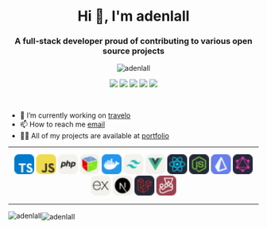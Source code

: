 <h1 align="center">Hi 👋, I'm adenlall</h1>
<h3 align="center">A full-stack developer proud of contributing to various open source projects</h3>

<p align="center"> <img src="https://komarev.com/ghpvc/?username=adenlall&label=Profile%20views&color=0e75b6&style=flat" alt="adenlall" /> </p>

<div align="center"> <a href="https://twitter.com/adenlall" target="_blank"><img src="https://img.shields.io/badge/Twitter-1DA1F2?style=for-the-badge&logo=twitter&logoColor=white" target="_blank"></a>
<a href="https://www.linkedin.com/in/adenlall" target="_blank"><img src="https://img.shields.io/badge/LinkedIn-0077B5?style=for-the-badge&logo=linkedin&logoColor=white" target="_blank"></a>
<a href="https://github.com/adenlall" target="_blank"><img src="https://img.shields.io/badge/GitHub-100000?style=for-the-badge&logo=github&logoColor=white" target="_blank"></a>
<a href="https://instagram.com/aden_lall" target="_blank"><img src="https://img.shields.io/badge/Instagram-E4405F?style=for-the-badge&logo=instagram&logoColor=white" target="_blank"></a>
<a href = "mailto:adenlall@proton.me"><img src="https://img.shields.io/badge/-Gmail-%23333?style=for-the-badge&logo=gmail&logoColor=white" target="_blank"></a>

 </div>
- 🔭 I’m currently working on [travelo ](https://github.com/adenlall/travelo)
- 📫 How to reach me [email](mailto:adenlall@proton.me)
- 👨‍💻 All of my projects are available at [portfolio](https://adenlall.vercel.app)

<hr/>
<p align="center">
<img src="https://raw.githubusercontent.com/adenlall/adenlall/main/ts.svg" alt="Typescript" width="40" height="40"/>
<img src="https://raw.githubusercontent.com/adenlall/adenlall/main/js.svg" alt="Javascript" width="40" height="40"/>
<img src="https://raw.githubusercontent.com/adenlall/adenlall/main/php.svg" alt="PHP" width="40" height="40"/>
<img src="https://raw.githubusercontent.com/adenlall/adenlall/main/gtk.svg" alt="GTK" width="40" height="40"/>
<img src="https://raw.githubusercontent.com/adenlall/adenlall/main/docker.svg" alt="GTK" width="40" height="40"/>
<img src="https://raw.githubusercontent.com/adenlall/adenlall/main/tailwindcss.svg" alt="Tailwindcss" width="40" height="40"/>
<img src="https://raw.githubusercontent.com/adenlall/adenlall/main/vue.svg" alt="Vuejs" width="40" height="40"/>
<img src="https://raw.githubusercontent.com/adenlall/adenlall/main/react.svg" alt="React" width="40" height="40"/>
<img src="https://raw.githubusercontent.com/adenlall/adenlall/main/nodejs.svg" alt="NodeJs" width="40" height="40"/>
<img src="https://raw.githubusercontent.com/adenlall/adenlall/main/prisma.svg" alt="NodeJs" width="40" height="40"/>
<img src="https://raw.githubusercontent.com/adenlall/adenlall/main/gql.svg" alt="Graphql" width="40" height="40"/>
<img src="https://raw.githubusercontent.com/adenlall/adenlall/main/ex.svg" alt="Express" width="40" height="40"/>
<img src="https://raw.githubusercontent.com/adenlall/adenlall/main/next.svg" alt="Nextjs" width="40" height="40"/>
<img src="https://raw.githubusercontent.com/adenlall/adenlall/main/laravel.svg" alt="Laravel" width="40" height="40"/>
<img src="https://raw.githubusercontent.com/adenlall/adenlall/main/jest.svg" alt="Jestjsio" width="40" height="40"/>
</p>

  <hr/>

<img align="left" height="180em" src="https://github-readme-stats.vercel.app/api/top-langs/?username=adenlall&layout=compact&theme=tokyonight" alt=adenlall />
<p><img align="center" height="180em" src="https://github-readme-streak-stats.herokuapp.com/?user=adenlall&theme=tokyonight" alt="adenlall" /></p>
